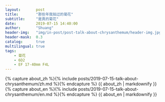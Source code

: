 ```yaml
---
layout:       post
title:        "那些年我拍过的菊花"
subtitle:     "是真的菊花"
date:         2019-07-15 14:40:00
author:       "Shuang"
header-img:   "img/in-post/post-talk-about-chrysanthemum/header-img.jpg"
header-mask:  0.3
catalog:      true
multilingual: true
tags:
    - 菊花
    - 6D2
    - EF 17-40mm F4L
---
```


<!-- Chinese Version -->
<div class="zh post-container">
    {% capture about_zh %}{% include posts/2019-07-15-talk-about-chrysanthemum/zh.md %}{% endcapture %}
    {{ about_zh | markdownify }}
</div>

<!-- English Version -->
<div class="en post-container">
    {% capture about_en %}{% include  posts/2019-07-15-talk-about-chrysanthemum/en.md %}{% endcapture %}
    {{ about_en | markdownify }}
</div>
